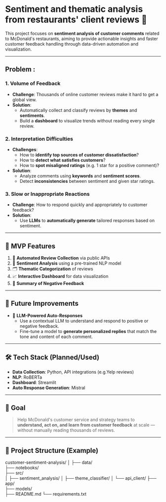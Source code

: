 # Sentiment and thematic analysis from restaurants' client reviews  🍟

This project focuses on **sentiment analysis of customer comments** related to McDonald's restaurants, aiming to provide actionable insights and faster customer feedback handling through data-driven automation and visualization.

---

## Problem :

### 1. **Volume of Feedback**
- **Challenge**: Thousands of online customer reviews make it hard to get a global view.
- **Solution**:  
  - Automatically collect and classify reviews by **themes** and **sentiments**.
  - Build a **dashboard** to visualize trends without reading every single review.

### 2. **Interpretation Difficulties**
- **Challenges**:
  - How to **identify top sources of customer dissatisfaction**?
  - How to **detect what satisfies customers**?
  - How to **spot misaligned ratings** (e.g. 1 star for a positive comment)?
- **Solution**:
  - Analyze comments using **keywords** and **sentiment scores**.
  - Detect **inconsistencies** between sentiment and given star ratings.

### 3. **Slow or Inappropriate Reactions**
- **Challenge**: How to respond quickly and appropriately to customer feedback?
- **Solution**:  
  - Use **LLMs** to **automatically generate** tailored responses based on sentiment.

---

## 🚀 MVP Features

1. 🔄 **Automated Review Collection** via public APIs  
2. 🧠 **Sentiment Analysis** using a pre-trained NLP model  
3. 🗂️ **Thematic Categorization** of reviews  
4. 📈 **Interactive Dashboard** for data visualization  
5. 📝 **Summary of Negative Feedback**

---

## 🌱 Future Improvements

- 💬 **LLM-Powered Auto-Responses**
  - Use a contextual LLM to understand and respond to positive or negative feedback.
  - Fine-tune a model to **generate personalized replies** that match the tone and content of each comment.

---

## 🛠️ Tech Stack (Planned/Used)

- **Data Collection**: Python, API integrations (e.g.Yelp reviews)
- **NLP**: RoBERTa
- **Dashboard**: Streamlit
- **Auto Response Generation**: Mistral

---

## 📌 Goal

> Help McDonald's customer service and strategy teams to **understand, act on, and learn from customer feedback** at scale — without manually reading thousands of reviews.

---

## 📁 Project Structure (Example)

customer-sentiment-analysis/
│
├── data/                   
├── notebooks/              
├── src/                    
│   ├── sentiment_analysis/
│   ├── theme_classifier/
│   └── api_client/
├── app/                    
├── models/                 
├── README.md
└── requirements.txt

